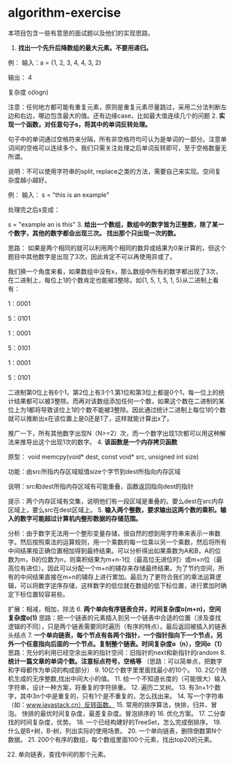 # algorithm-exercise

本项目包含一些有意思的面试题以及他们的实现思路。

1. **找出一个先升后降数组的最大元素。不要用递归。**

例：
输入：a = {1, 2, 3, 4, 4, 3, 2}

输出： 4

复杂度 o(logn)

注意：任何地方都可能有重复元素，原则是重复元素尽量跳过，采用二分法判断左边和右边，哪边包含最大的值。还有边缘case，比如最大值连续几个的问题
2. **实现一个函数，对任意句子s，将其中的单词反转处理。**

句子中的单词通过空格符来分隔，所有非空格符均可认为是单词的一部分。注意单词间的空格可以连续多个。我们只需关注处理之后单词反转即可，至于空格数量无所谓。

说明：不可以使用字符串的split, replace之类的方法，需要自己来实现。空间复杂度越小越好。

例：
输入：
s = "this is an example"

处理完之后s变成：

s = "example an is this"
3. **给出一个数组，数组中的数字皆为正整数，除了某一个数字，其他的数字都会出现三次。 找出那个只出现一次的数。**

思路：
如果是两个相同的就可以利用两个相同的数异或结果为0来计算的，但这个题目中其他数字是出现了3次，因此肯定不可以再使用异或了。

我们换一个角度来看，如果数组中没有x，那么数组中所有的数字都出现了3次，在二进制上，每位上1的个数肯定也能被3整除。如{1, 5, 1, 5, 1, 5}从二进制上看有：

1：0001

5：0101

1：0001

5：0101

1：0001

5：0101

二进制第0位上有6个1，第2位上有3个1.第1位和第3位上都是0个1，每一位上的统计结果都可以被3整除。而再对该数组添加任何一个数，如果这个数在二进制的某位上为1都将导致该位上1的个数不能被3整除。因此通过统计二进制上每位1的个数就可以推断出x在该位置上是0还是1了，这样就能计算出x了。

推广一下，所有其他数字出现N（N>=2）次，而一个数字出现1次都可以用这种解法来推导出这个出现1次的数字。
4. **该函数是一个内存拷贝函数**

原型： void memcpy(void* dest, const void* src, unsigned int size)

功能：由src所指内存区域赋值size个字节到dest所指向内存区域

说明：src和dest所指内存区域有可能重叠，函数返回指向dest的指针

提示：两个内存区域有交集，说明他们有一段区域是重叠的。要么dest在src内存区域上，要么src在dest区域上。
5. **输入两个整数，要求输出这两个数的乘积。输入的数字可能超过计算机内整形数据的存储范围。**

分析：由于数字无法用一个整形变量存储，很自然的想到用字符串来表示一串数字。然后按照乘法的运算规则，用一个乘数的每一位乘以另一个乘数，然后将所有中间结果按正确位置相加得到最终结果。可以分析得出如果乘数为A和B，A的位数为m，B的位数为n，则乘积结果为m+n-1位（最高位无进位时）或m+n位（最高位有进位）。因此可以分配一个m+n的辅存来存储最终结果。为了节约空间，所有的中间结果直接在m+n的辅存上进行累加。最后为了更符合我们的乘法运算逻辑，可以将数字逆序存储，这样数字的低位就在数组的低下标位置，进行累加时确定下标位置较容易些。

扩展：相减，相加，除法
6. **两个单向有序链表合并，时间复杂度o(m+n)，空间复杂度o(1)**
    思路：把一个链表的元素插入到另一个链表中合适的位置（涉及查找逻辑的不同），只是两个链表需要同时遍历（有序的特点）。最后返回被插入的链表头结点
7. **一个单向链表，每个节点有各两个指针，一个指针指向下一个节点，另外一个任意指向后面的一个节点。复制整个链表。时间复杂度o（n），空间o（1）**
   思路：充分的利用已经空余出来的指针空间：旧指针的next和新指针的random
8. **统计一篇文章的单词个数。注意标点符号，空格等** （思路：可以简单点，把数字和字母都作为单词的构成部分）
9. 10亿个数字里里面找最小的10个。
10. 2亿个随机生成的无序整数,找出中间大小的值。
11. 给一个不知道长度的（可能很大）输入字符串，设计一种方案，将重复的字符排重。
12. 遍历二叉树。
13. 有3n+1个数字，其中3n个中是重复的，只有1个是不重复的，怎么找出来。
14. 写一个字符串（如：www.javastack.cn）反转函数。
15. 常用的排序算法，快排，归并、冒泡。 快排的最优时间复杂度，最差复杂度。冒泡排序的
16. 优化方案。
17. 二分查找的时间复杂度，优势。
18. 一个已经构建好的TreeSet，怎么完成倒排序。
19. 什么是B+树，B-树，列出实际的使用场景。
20. 一个单向链表，删除倒数第N个数据。
21. 200个有序的数组，每个数组里面100个元素，找出top20的元素。

22.  单向链表，查找中间的那个元素。

